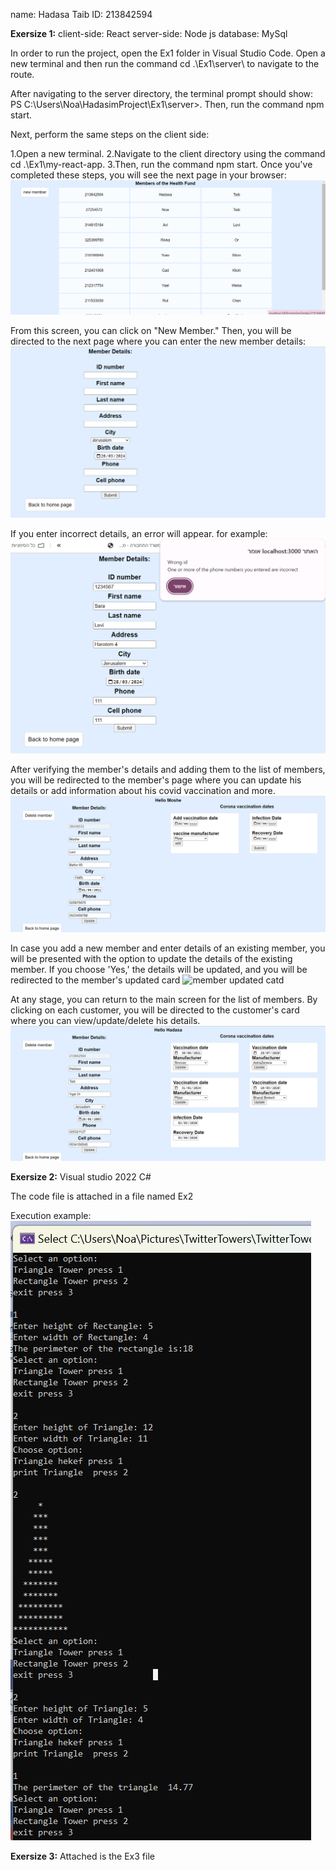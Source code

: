 name: Hadasa Taib
ID: 213842594

**Exersize 1:**
client-side: React
 server-side: Node js
 database: MySql

 
In order to run the project, open the Ex1 folder in Visual Studio Code. Open a new terminal and then run the command cd .\Ex1\server\ to navigate to the route.

After navigating to the server directory, the terminal prompt should show: PS C:\Users\Noa\HadasimProject\Ex1\server>. Then, run the command npm start.

Next, perform the same steps on the client side:

1.Open a new terminal.
2.Navigate to the client directory using the command cd .\Ex1\my-react-app\.
3.Then, run the command npm start.
Once you've completed these steps, you will see the next page in your browser:
<img src="https://github.com/hadasa2138/HadasimProject/blob/main/Ex1%201.png" alt="members list">

From this screen, you can click on "New Member." Then, you will be directed to the next page where you can enter the new member details:
<img src="https://github.com/hadasa2138/HadasimProject/blob/main/Ex1%202.png" alt="New Member page">

If you enter incorrect details, an error will appear. for example:
<img src="https://github.com/hadasa2138/HadasimProject/blob/main/Ex1%204.png" alt="error for example">

After verifying the member's details and adding them to the list of members, you will be redirected to the member's page where you can update his details or add information about his covid vaccination and more.
<img src="https://github.com/hadasa2138/HadasimProject/blob/main/Ex1%206.png" alt="member details">

 In case you add a new member and enter details of an existing member, you will be presented with the option to update the details of the existing member. If you choose 'Yes,' the details will be updated, and you will be redirected to the member's updated card
<img src="https://github.com/hadasa2138/HadasimProject/blob/main/Ex1%205.png" alt="member updated catd">

At any stage, you can return to the main screen for the list of members. By clicking on each customer, you will be directed to the customer's card where you can view/update/delete his details.
<img src="https://github.com/hadasa2138/HadasimProject/blob/main/Ex1%203.png" alt="member details">


**Exersize 2:**
 Visual studio 2022
 C#

 The code file is attached in a file named Ex2

 Execution example:
<img src="https://github.com/hadasa2138/HadasimProject/blob/main/Ex2%201.png" alt="Execution example">


**Exersize 3:**
Attached is the Ex3 file


